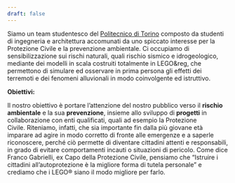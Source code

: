```yaml
---
draft: false
---
```

Siamo un team studentesco del [Politecnico di Torino](https://www.polito.it/) composto da studenti di ingegneria e architettura accomunati da uno spiccato interesse per la Protezione Civile e la prevenzione ambientale. Ci occupiamo di sensibilizzazione sui rischi naturali, quali rischio sismico e idrogeologico, mediante dei modelli in scala costruiti totalmente in LEGO&reg, che permettono di simulare ed osservare in prima persona gli effetti dei terremoti e dei fenomeni alluvionali in modo coinvolgente ed istruttivo.

**Obiettivi:**

Il nostro obiettivo è portare l’attenzione del nostro pubblico verso il **rischio ambientale** e la sua **prevenzione**, insieme allo sviluppo di **progetti** in collaborazione con enti qualificati, quali ad esempio la Protezione Civile. Riteniamo, infatti, che sia importante fin dalla più giovane età imparare ad agire in modo corretto di fronte alle emergenze e a saperle riconoscere, perché ciò permette di diventare cittadini attenti e responsabili, in grado di evitare comportamenti incauti o situazioni di pericolo. Come dice Franco Gabrielli, ex Capo della Protezione Civile, pensiamo che “Istruire i cittadini all’autoprotezione è la migliore forma di tutela personale” e crediamo che i LEGO® siano il modo migliore per farlo.